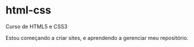 # html-css
 Curso de HTML5 e CSS3

 Estou começando a criar sites, e aprendendo a gerenciar meu repositório.

